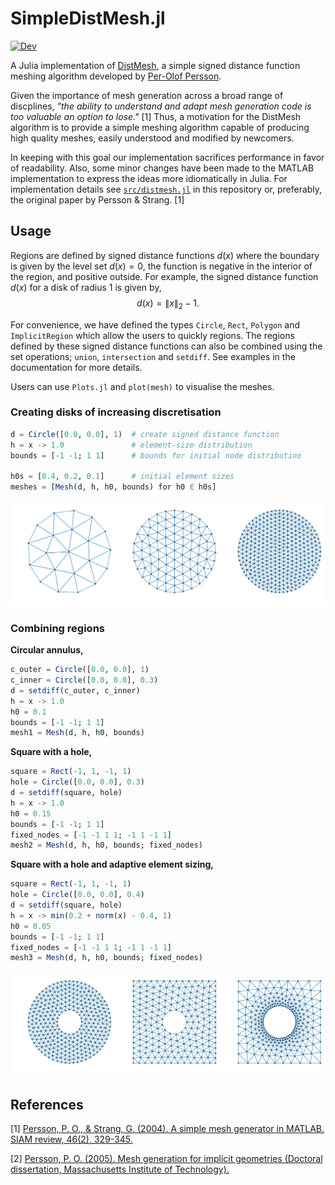 # SimpleDistMesh.jl

[![Dev](https://img.shields.io/badge/docs-dev-blue.svg)](https://alex-nunn.github.io/SimpleDistMesh/)

A Julia implementation of [DistMesh](http://persson.berkeley.edu/distmesh/), a simple signed distance function meshing algorithm developed by [Per-Olof Persson](http://persson.berkeley.edu/).

 Given the importance of mesh generation across a broad range of discplines, _"the ability to understand and adapt mesh generation code is too valuable an option to lose."_ [1] Thus, a motivation for the DistMesh algorithm is to provide a simple meshing algorithm capable of producing high quality meshes, easily understood and modified by newcomers. 
 
In keeping with this goal our implementation sacrifices performance in favor of readability. Also, some minor changes have been made to the MATLAB implementation to express the ideas more idiomatically in Julia. For implementation details see [`src/distmesh.jl`](src/distmesh.jl) in this repository or, preferably, the original paper by Persson & Strang. [1]

## Usage
Regions are defined by signed distance functions $d(x)$ where the boundary is given by the level set $d(x) = 0$, the function is negative in the interior of the region, and positive outside. For example, the signed distance function $d(x)$ for a disk of radius $1$ is given by,
$$ d(x) = \| x \|_2 - 1.$$ 

For convenience, we have defined the types `Circle`, `Rect`, `Polygon` and `ImplicitRegion` which allow the users to quickly regions. The regions defined by these signed distance functions can also be combined using the set operations; `union`, `intersection` and `setdiff`. See examples in the documentation for more details.

Users can use `Plots.jl` and `plot(mesh)` to visualise the meshes.

### Creating disks of increasing discretisation
```julia
d = Circle([0.0, 0.0], 1)  # create signed distance function
h = x -> 1.0               # element-size distribution
bounds = [-1 -1; 1 1]      # bounds for initial node distributino

h0s = [0.4, 0.2, 0.1]      # initial element sizes
meshes = [Mesh(d, h, h0, bounds) for h0 ∈ h0s]
```

![](docs/src/assets/01_disks.png)

### Combining regions

**Circular annulus,**
```julia
c_outer = Circle([0.0, 0.0], 1)
c_inner = Circle([0.0, 0.0], 0.3)
d = setdiff(c_outer, c_inner)
h = x -> 1.0
h0 = 0.1
bounds = [-1 -1; 1 1]
mesh1 = Mesh(d, h, h0, bounds)
```

**Square with a hole,**
```julia
square = Rect(-1, 1, -1, 1)
hole = Circle([0.0, 0.0], 0.3)
d = setdiff(square, hole)
h = x -> 1.0
h0 = 0.15
bounds = [-1 -1; 1 1]
fixed_nodes = [-1 -1 1 1; -1 1 -1 1]
mesh2 = Mesh(d, h, h0, bounds; fixed_nodes)
```

**Square with a hole and adaptive element sizing,**
```julia
square = Rect(-1, 1, -1, 1)
hole = Circle([0.0, 0.0], 0.4)
d = setdiff(square, hole)
h = x -> min(0.2 + norm(x) - 0.4, 1)
h0 = 0.05
bounds = [-1 -1; 1 1]
fixed_nodes = [-1 -1 1 1; -1 1 -1 1]
mesh3 = Mesh(d, h, h0, bounds; fixed_nodes)
```

![](docs/src/assets/02_combining_regions.png)




## References
[1] [Persson, P. O., & Strang, G. (2004). A simple mesh generator in MATLAB. SIAM review, 46(2), 329-345.](https://doi.org/10.1137/S0036144503429121)

[2] [Persson, P. O. (2005). Mesh generation for implicit geometries (Doctoral dissertation, Massachusetts Institute of Technology).](http://dspace.mit.edu/handle/1721.1/27866)